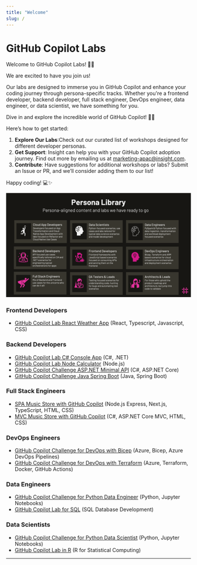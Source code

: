 ```yaml
---
title: "Welcome"
slug: /
---
```


# GitHub Copilot Labs

Welcome to GitHub Copilot Labs! 🎉🚀

We are excited to have you join us!

Our labs are designed to immerse you in GitHub Copilot and enhance your coding journey through persona-specific tracks.
Whether you're a frontend developer, backend developer, full stack engineer, DevOps engineer, data engineer, or data scientist, we have something for you.

Dive in and explore the incredible world of GitHub Copilot! 🌟🤖

Here’s how to get started:

1. **Explore Our Labs**:Check out our curated list of workshops designed for different developer personas.
2. **Get Support**: Insight can help you with your GitHub Copilot adoption journey. Find out more by emailing us at [marketing-apac@insight.com](mailto:marketing-apac@insight.com?Subject=GitHub%20Copilot%20Adoption%20Help).
3. **Contribute**: Have suggestions for additional workshops or labs? Submit an Issue or PR, and we’ll consider adding them to our list!

Happy coding! 💻✨

![image](./images/gitHub-copilot-adoption-personas.png)

### Frontend Developers

- [GitHub Copilot Lab React Weather App](https://github.com/GitHub-Insight-ANZ-Lab/copilot-lab-weather-app-react) (React, Typescript, Javascript, CSS)

### Backend Developers

- [GitHub Copilot Lab C# Console App](https://github.com/GitHub-Insight-ANZ-Lab/copilot-lab-music-store-csharp-console) (C#, .NET)
- [GitHub Copilot Lab Node Calculator](https://github.com/GitHub-Insight-ANZ-Lab/copilot-node-calculator) (Node.js)
- [GitHub Copilot Challenge ASP.NET Minimal API](https://github.com/GitHub-Insight-ANZ-Lab/copilot-challenge-minimal-api-csharp) (C#, ASP.NET Core)
- [GitHub Copilot Challenge Java Spring Boot](https://github.com/GitHub-Insight-ANZ-Lab/copilot-challenge-java-spring-boot) (Java, Spring Boot)

### Full Stack Engineers

- [SPA Music Store with GitHub Copilot](https://github.com/GitHub-Insight-ANZ-Lab/copilot-lab-music-store-typescript) (Node.js Express, Next.js, TypeScript, HTML,
  CSS)
- [MVC Music Store with GitHub Copilot](https://github.com/GitHub-Insight-ANZ-Lab/copilot-lab-music-store-csharp) (C#, ASP.NET Core MVC, HTML, CSS)

### DevOps Engineers

- [GitHub Copilot Challenge for DevOps with Bicep](https://github.com/GitHub-Insight-ANZ-Lab/copilot-challenge-devops-bicep) (Azure, Bicep, Azure DevOps Pipelines)
- [GitHub Copilot Challenge for DevOps with Terraform](https://github.com/GitHub-Insight-ANZ-Lab/copilot-challenge-devops-terraform) (Azure, Terraform, Docker, GitHub Actions)

### Data Engineers

- [GitHub Copilot Challenge for Python Data Engineer](https://github.com/GitHub-Insight-ANZ-Lab/copilot-challenge-data-engineer-python) (Python, Jupyter Notebooks)
- [GitHub Copilot Lab for SQL](https://github.com/GitHub-Insight-ANZ-Lab/copilot-lab-sql) (SQL Database Development)

### Data Scientists

- [GitHub Copilot Challenge for Python Data Scientist](https://github.com/GitHub-Insight-ANZ-Lab/copilot-challenge-data-scientist-python) (Python, Jupyter Notebooks)
- [GitHub Copilot Lab in R](https://github.com/GitHub-Insight-ANZ-Lab/copilot-lab-r) (R for Statistical Computing)

---
